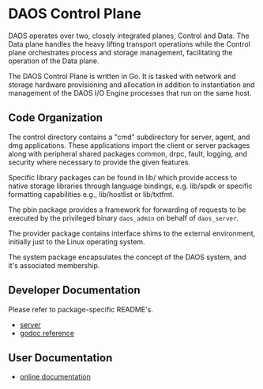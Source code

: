 # DAOS Control Plane

DAOS operates over two, closely integrated planes, Control and Data.
The Data plane handles the heavy lifting transport operations while
the Control plane orchestrates process and storage management,
facilitating the operation of the Data plane.

The DAOS Control Plane is written in Go. It is tasked with network
and storage hardware provisioning and allocation in addition to
instantiation and management of the DAOS I/O Engine processes that
run on the same host.

## Code Organization

The control directory contains a "cmd" subdirectory for server, agent,
and dmg applications. These applications import the client or server
packages along with peripheral shared packages common, drpc, fault,
logging, and security where necessary to provide the given features.

Specific library packages can be found in lib/ which provide access
to native storage libraries through language bindings, e.g. lib/spdk
or specific formatting capabilities e.g., lib/hostlist or lib/txtfmt.

The pbin package provides a framework for forwarding of requests to be
executed by the privileged binary `daos_admin` on behalf of `daos_server`.

The provider package contains interface shims to the external environment,
initially just to the Linux operating system.

The system package encapsulates the concept of the DAOS system, and
it's associated membership.

## Developer Documentation

Please refer to package-specific README's.

- [server](/src/control/server/README.md)
- [godoc reference](https://godoc.org/github.com/daos-stack/daos/src/control)

## User Documentation

- [online documentation](https://daos-stack.github.io/)
